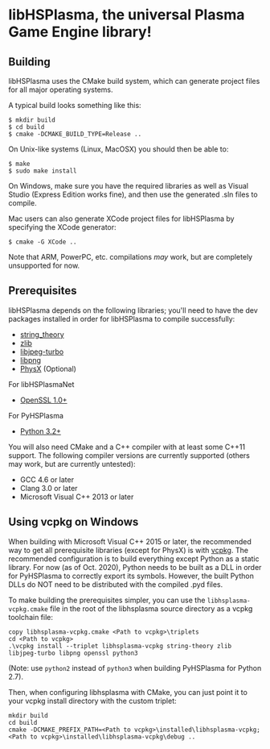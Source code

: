 libHSPlasma, the universal Plasma Game Engine library!
======================================================

Building
--------

libHSPlasma uses the CMake build system, which can generate project files
for all major operating systems.

A typical build looks something like this:

    $ mkdir build
    $ cd build
    $ cmake -DCMAKE_BUILD_TYPE=Release ..

On Unix-like systems (Linux, MacOSX) you should then be able to:

    $ make
    $ sudo make install

On Windows, make sure you have the required libraries as well as Visual
Studio (Express Edition works fine), and then use the generated .sln files
to compile.

Mac users can also generate XCode project files for libHSPlasma by
specifying the XCode generator:

    $ cmake -G XCode ..

Note that ARM, PowerPC, etc. compilations *may* work, but are completely
unsupported for now.


Prerequisites
-------------

libHSPlasma depends on the following libraries; you'll need to have the dev
packages installed in order for libHSPlasma to compile successfully:

- [string_theory](http://github.com/zrax/string_theory)
- [zlib](http://www.zlib.net/)
- [libjpeg-turbo](http://libjpeg-turbo.virtualgl.org/)
- [libpng](http://www.libpng.org/pub/png/libpng.html)
- [PhysX](http://www.nvidia.com/object/physx_archives.html#SDK) (Optional)

For libHSPlasmaNet

- [OpenSSL 1.0+](http://www.openssl.org/)

For PyHSPlasma

- [Python 3.2+](http://www.python.org/)

You will also need CMake and a C++ compiler with at least some C++11 support.
The following compiler versions are currently supported (others may work,
but are currently untested):

- GCC 4.6 or later
- Clang 3.0 or later
- Microsoft Visual C++ 2013 or later


Using vcpkg on Windows
----------------------

When building with Microsoft Visual C++ 2015 or later, the recommended way
to get all prerequisite libraries (except for PhysX) is with
[vcpkg](https://github.com/microsoft/vcpkg). The recommended configuration
is to build everything except Python as a static library.  For now (as of
Oct. 2020), Python needs to be built as a DLL in order for PyHSPlasma to
correctly export its symbols. However, the built Python DLLs do NOT need to
be distributed with the compiled .pyd files.

To make building the prerequisites simpler, you can use the
`libhsplasma-vcpkg.cmake` file in the root of the libhsplasma source directory
as a vcpkg toolchain file:

    copy libhsplasma-vcpkg.cmake <Path to vcpkg>\triplets
    cd <Path to vcpkg>
    .\vcpkg install --triplet libhsplasma-vcpkg string-theory zlib libjpeg-turbo libpng openssl python3

(Note: use `python2` instead of `python3` when building PyHSPlasma for
Python 2.7).

Then, when configuring libhsplasma with CMake, you can just point it to your
vcpkg install directory with the custom triplet:

    mkdir build
    cd build
    cmake -DCMAKE_PREFIX_PATH=<Path to vcpkg>\installed\libhsplasma-vcpkg;<Path to vcpkg>\installed\libhsplasma-vcpkg\debug ..
